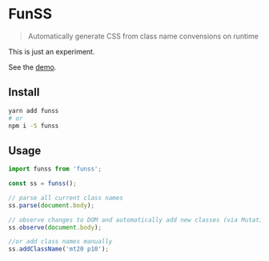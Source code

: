 # FunSS

> Automatically generate CSS from class name convensions on runtime

This is just an experiment.

See the [demo](./demo/index.html).

## Install

```bash
yarn add funss
# or
npm i -S funss
```

## Usage

```javascript
import funss from 'funss';

const ss = funss();

// parse all current class names
ss.parse(document.body);

// observe changes to DOM and automatically add new classes (via MutationObserver)
ss.observe(document.body);

//or add class names manually
ss.addClassName('mt20 p10');
```
